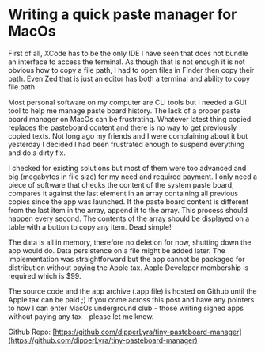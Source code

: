 # Writing a quick paste manager for MacOs

First of all, XCode has to be the only IDE I have seen that does not bundle an interface to access the terminal. As though that is not enough it is not obvious how to copy a file path, I had to open files in Finder then copy their path. Even Zed that is just an editor has both a terminal and ability to copy file path.

Most personal software on my computer are CLI tools but I needed a GUI tool to help me manage paste board history. The lack of a proper paste board manager on MacOs can be frustrating. Whatever latest thing copied replaces the pasteboard content and there is no way to get previously copied texts. Not long ago my friends and I were complaining about it but yesterday I decided I had been frustrated enough to suspend everything and do a dirty fix.

I checked for existing solutions but most of them were too advanced and big (megabytes in file size) for my need and required payment. I only need a piece of software that checks the content of the system paste board, compares it against the last element in an array containing all previous copies since the app was launched. If the paste board content is different from the last item in the array, append it to the array. This process should happen every second. The contents of the array should be displayed on a table with a button to copy any item. Dead simple!

The data is all in memory, therefore no deletion for now, shutting down the app would do. Data persistence on a file might be added later. The implementation was straightforward but the app cannot be packaged for distribution without paying the Apple tax. Apple Developer membership is required which is $99.

The source code and the app archive (.app file) is hosted on Github until the Apple tax can be paid ;) If you come across this post and have any pointers to how I can enter MacOs underground club - those writing signed apps without paying any tax - please let me know.

Github Repo: [https://github.com/dipperLyra/tiny-pasteboard-manager](https://github.com/dipperLyra/tiny-pasteboard-manager)
